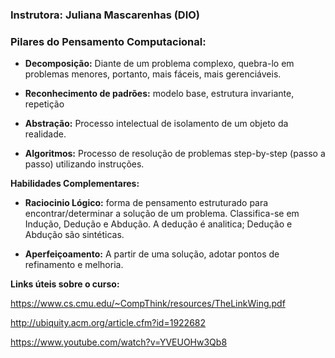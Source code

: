### Instrutora: Juliana Mascarenhas (DIO)

### Pilares do Pensamento Computacional:

- **Decomposição:** Diante de um problema complexo, quebra-lo em problemas menores, portanto, mais fáceis, mais gerenciáveis.

- **Reconhecimento de padrões:** modelo base, estrutura invariante, repetição

- **Abstração:** Processo intelectual de isolamento de um objeto da realidade.

- **Algoritmos:** Processo de resolução de problemas step-by-step (passo a passo) utilizando instruções.

**Habilidades Complementares:**

- **Raciocinio Lógico:** forma de pensamento estruturado para encontrar/determinar a solução de um problema. Classifica-se em Indução, Dedução e Abdução. A dedução é analitica; Dedução e Abdução são sintéticas.

- **Aperfeiçoamento:** A partir de uma solução, adotar pontos de refinamento e melhoria.

**Links úteis sobre o curso:**

https://www.cs.cmu.edu/~CompThink/resources/TheLinkWing.pdf

http://ubiquity.acm.org/article.cfm?id=1922682

https://www.youtube.com/watch?v=YVEUOHw3Qb8
